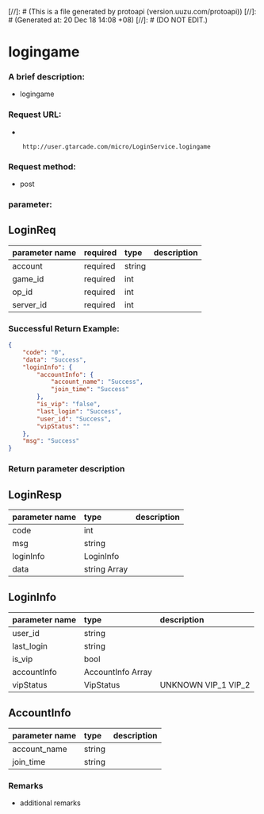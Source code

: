 [//]: # (This is a file generated by protoapi (version.uuzu.com/protoapi))
[//]: # (Generated at: 20 Dec 18 14:08 +08)
[//]: # (DO NOT EDIT.)
 
 
# logingame

### A brief description:
- logingame

### Request URL:
- 
```URL
    http://user.gtarcade.com/micro/LoginService.logingame
```

### Request method:
- post

### parameter:

## LoginReq
| parameter name  | required  | type  | description
| :-------------- |:--------- | :---- | :----------
|account        | required     | string  | 
|game_id        | required     | int  | 
|op_id        | required     | int  | 
|server_id        | required     | int  |  


### Successful Return Example:

```json
{
	"code": "0",
	"data": "Success",
	"loginInfo": {
		"accountInfo": {
			"account_name": "Success",
			"join_time": "Success"
		},
		"is_vip": "false",
		"last_login": "Success",
		"user_id": "Success",
		"vipStatus": ""
	},
	"msg": "Success"
}
```

### Return parameter description

## LoginResp
| parameter name  | type            | description
| :------------   |:--------------- | :----------
|code        | int  | 
|msg        | string  | 
|loginInfo        | LoginInfo  | 
|data        | string Array | 

## LoginInfo
| parameter name  | type            | description
| :------------   |:--------------- | :----------
|user_id        | string  | 
|last_login        | string  | 
|is_vip        | bool  | 
|accountInfo        | AccountInfo Array | 
|vipStatus        | VipStatus  |  UNKNOWN VIP_1 VIP_2

## AccountInfo
| parameter name  | type            | description
| :------------   |:--------------- | :----------
|account_name        | string  | 
|join_time        | string  | 


### Remarks

- additional remarks
 
